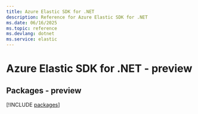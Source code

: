 ```yaml
---
title: Azure Elastic SDK for .NET
description: Reference for Azure Elastic SDK for .NET
ms.date: 06/16/2025
ms.topic: reference
ms.devlang: dotnet
ms.service: elastic
---
```

# Azure Elastic SDK for .NET - preview
## Packages - preview
[!INCLUDE [packages](elastic-index.md)]